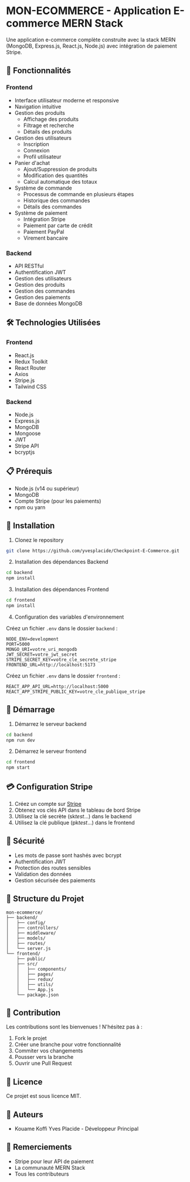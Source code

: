 # MON-ECOMMERCE - Application E-commerce MERN Stack

Une application e-commerce complète construite avec la stack MERN (MongoDB, Express.js, React.js, Node.js) avec intégration de paiement Stripe.

## 🚀 Fonctionnalités

### Frontend

- Interface utilisateur moderne et responsive
- Navigation intuitive
- Gestion des produits
  - Affichage des produits
  - Filtrage et recherche
  - Détails des produits
- Gestion des utilisateurs
  - Inscription
  - Connexion
  - Profil utilisateur
- Panier d'achat
  - Ajout/Suppression de produits
  - Modification des quantités
  - Calcul automatique des totaux
- Système de commande
  - Processus de commande en plusieurs étapes
  - Historique des commandes
  - Détails des commandes
- Système de paiement
  - Intégration Stripe
  - Paiement par carte de crédit
  - Paiement PayPal
  - Virement bancaire

### Backend

- API RESTful
- Authentification JWT
- Gestion des utilisateurs
- Gestion des produits
- Gestion des commandes
- Gestion des paiements
- Base de données MongoDB

## 🛠️ Technologies Utilisées

### Frontend

- React.js
- Redux Toolkit
- React Router
- Axios
- Stripe.js
- Tailwind CSS

### Backend

- Node.js
- Express.js
- MongoDB
- Mongoose
- JWT
- Stripe API
- bcryptjs

## 📋 Prérequis

- Node.js (v14 ou supérieur)
- MongoDB
- Compte Stripe (pour les paiements)
- npm ou yarn

## 🔧 Installation

1. Clonez le repository

```bash
git clone https://github.com/yvesplacide/Checkpoint-E-Commerce.git
```

2. Installation des dépendances Backend

```bash
cd backend
npm install
```

3. Installation des dépendances Frontend

```bash
cd frontend
npm install
```

4. Configuration des variables d'environnement

Créez un fichier `.env` dans le dossier `backend` :

```env
NODE_ENV=development
PORT=5000
MONGO_URI=votre_uri_mongodb
JWT_SECRET=votre_jwt_secret
STRIPE_SECRET_KEY=votre_cle_secrete_stripe
FRONTEND_URL=http://localhost:5173
```

Créez un fichier `.env` dans le dossier `frontend` :

```env
REACT_APP_API_URL=http://localhost:5000
REACT_APP_STRIPE_PUBLIC_KEY=votre_cle_publique_stripe
```

## 🚀 Démarrage

1. Démarrez le serveur backend

```bash
cd backend
npm run dev
```

2. Démarrez le serveur frontend

```bash
cd frontend
npm start
```

## 💳 Configuration Stripe

1. Créez un compte sur [Stripe](https://stripe.com)
2. Obtenez vos clés API dans le tableau de bord Stripe
3. Utilisez la clé secrète (sk*test*...) dans le backend
4. Utilisez la clé publique (pk*test*...) dans le frontend

## 🔐 Sécurité

- Les mots de passe sont hashés avec bcrypt
- Authentification JWT
- Protection des routes sensibles
- Validation des données
- Gestion sécurisée des paiements

## 📝 Structure du Projet

```
mon-ecommerce/
├── backend/
│   ├── config/
│   ├── controllers/
│   ├── middleware/
│   ├── models/
│   ├── routes/
│   └── server.js
└── frontend/
    ├── public/
    ├── src/
    │   ├── components/
    │   ├── pages/
    │   ├── redux/
    │   ├── utils/
    │   └── App.js
    └── package.json
```

## 🤝 Contribution

Les contributions sont les bienvenues ! N'hésitez pas à :

1. Fork le projet
2. Créer une branche pour votre fonctionnalité
3. Commiter vos changements
4. Pousser vers la branche
5. Ouvrir une Pull Request

## 📄 Licence

Ce projet est sous licence MIT.

## 👥 Auteurs

- Kouame Koffi Yves Placide - Développeur Principal

## 🙏 Remerciements

- Stripe pour leur API de paiement
- La communauté MERN Stack
- Tous les contributeurs
